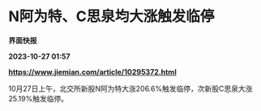 # N阿为特、C思泉均大涨触发临停
**界面快报**

**2023-10-27 01:57**

**https://www.jiemian.com/article/10295372.html**

10月27日上午，北交所新股N阿为特大涨206.6%触发临停，次新股C思泉大涨25.19%触发临停。